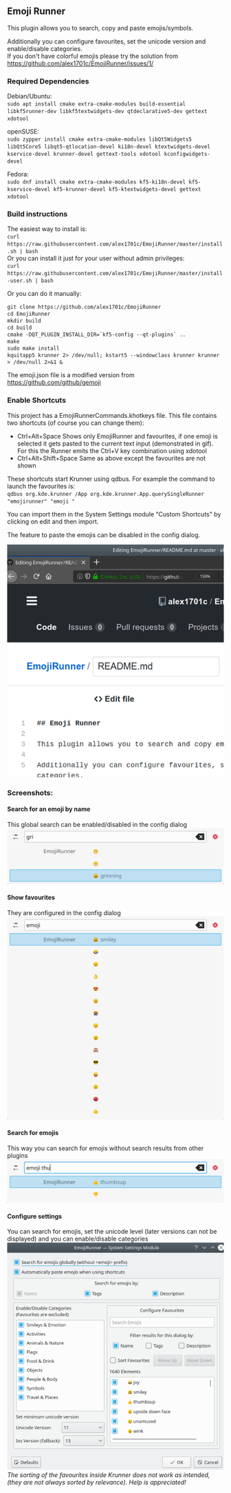 ## Emoji Runner

This plugin allows you to search, copy and  paste emojis/symbols.

Additionally you can configure favourites, set the unicode version and enable/disable categories.  
If you don't have colorful emojis please try the solution from https://github.com/alex1701c/EmojiRunner/issues/1/ 

### Required Dependencies

Debian/Ubuntu:  
`sudo apt install cmake extra-cmake-modules build-essential libkf5runner-dev libkf5textwidgets-dev qtdeclarative5-dev gettext xdotool`

openSUSE:  
`sudo zypper install cmake extra-cmake-modules libQt5Widgets5 libQt5Core5 libqt5-qtlocation-devel ki18n-devel
ktextwidgets-devel kservice-devel krunner-devel gettext-tools xdotool kconfigwidgets-devel`  

Fedora:  
`sudo dnf install cmake extra-cmake-modules kf5-ki18n-devel kf5-kservice-devel kf5-krunner-devel kf5-ktextwidgets-devel gettext xdotool`  

### Build instructions  

The easiest way to install is:  
`curl https://raw.githubusercontent.com/alex1701c/EmojiRunner/master/install.sh | bash`  
Or you can install it just for your user without admin privileges:  
`curl https://raw.githubusercontent.com/alex1701c/EmojiRunner/master/install-user.sh | bash`

Or you can do it manually:

```
git clone https://github.com/alex1701c/EmojiRunner
cd EmojiRunner
mkdir build
cd build
cmake -DQT_PLUGIN_INSTALL_DIR=`kf5-config --qt-plugins` ..
make
sudo make install
kquitapp5 krunner 2> /dev/null; kstart5 --windowclass krunner krunner > /dev/null 2>&1 &
```

The emoji.json file is a modified version from https://github.com/github/gemoji  

### Enable Shortcuts
This project has a EmojiRunnerCommands.khotkeys file.
This file contains two shortcuts (of course you can change them): 
- Ctrl+Alt+Space  Shows only EmojiRunner and favourites,
if one emoji is selected it gets pasted to the current text input (demonstrated in gif).
For this the Runner emits the Ctrl+V key combination using xdotool
- Ctrl+Alt+Shift+Space Same as above except the favourites are not shown  

These shortcuts start Krunner using qdbus. For example the command to launch the favourites is:  
`qdbus org.kde.krunner /App org.kde.krunner.App.querySingleRunner "emojirunner" "emoji "`

You can import them in the System Settings module "Custom Shortcuts" by clicking on edit and then import.  
 
The feature to paste the emojis can be disabled in the config dialog.  

![Search for emoji and paste](https://raw.githubusercontent.com/alex1701c/Screenshots/master/EmojiRunner/paste_emoji.gif)
### Screenshots:

#### Search for an emoji by name
This global search can be enabled/disabled in the config dialog  
![Search for an emoji by name](https://raw.githubusercontent.com/alex1701c/Screenshots/master/EmojiRunner/global_search.png)

#### Show favourites
They are configured in the config dialog  
![Show favourites](https://raw.githubusercontent.com/alex1701c/Screenshots/master/EmojiRunner/favourites.png)

#### Search for emojis
This way you can search for emojis without search results from other plugins  
![Search for emojis](https://raw.githubusercontent.com/alex1701c/Screenshots/master/EmojiRunner/search_with_prefix.png)  

#### Configure settings
You can search for emojis, set the unicode level (later versions can not be displayed) and you can enable/disable categories  
![Search for emojis](https://raw.githubusercontent.com/alex1701c/Screenshots/master/EmojiRunner/config.png)  
*The sorting of the favourites inside Krunner does not work as intended, (they are not always sorted by relevance). Help is appreciated!*  
